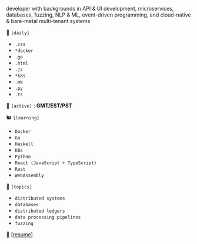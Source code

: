 developer with backgrounds in API & UI development, microservices, databases, fuzzing, NLP & ML, event-driven programming, and cloud-native & bare-metal multi-tenant systems

🔭 `[daily]`

- `.css`
- `*docker`
- `.go`
- `.html`
- `.js`
- `*k8s`
- `.mk`
- `.py`
- `.ts`


🚡 `[active]` : **GMT/EST/PST**

🐿 `[learning]`

- `Docker`
- `Go`
- `Haskell`
- `K8s`
- `Python`
- `React (JavaScript + TypeScript)`
- `Rust`
- `WebAssembly`

🐊 `[topics]`

- `distributed systems`
- `databases`
- `distributed ledgers`
- `data processing pipelines`
- `fuzzing`


🍜 [[resume]](https://github.com/a6enez3r/portfolio/blob/main/src/static/resume/resume.pdf)
